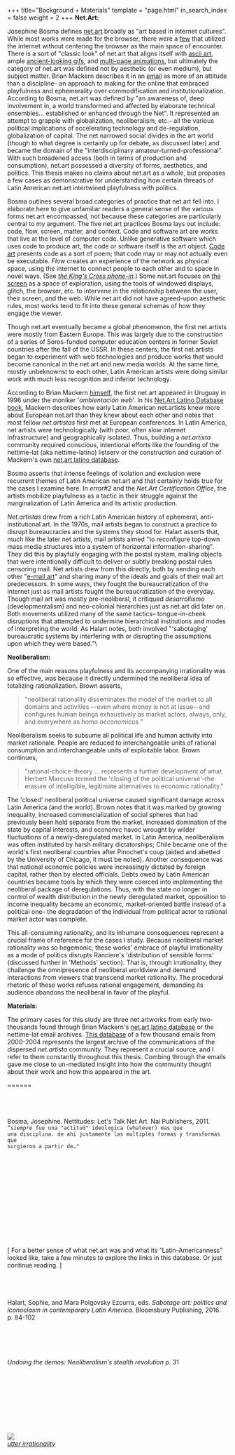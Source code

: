 +++
title="Background + Materials"
template = "page.html"
in_search_index = false
weight = 2
+++
**Net.Art:**

Josephine Bosma defines [net.art](https://en.wikipedia.org/wiki/Net.art) broadly as "art based in internet cultures". While most works were made for the browser, there were a [few](http://artelectronicmedia.com/artwork/kings-cross-phone-in) that utilized the internet without centering the browser as the main space of encounter. There is a sort of "classic look" of net.art that aligns itself with [ascii art](http://netart.org.uy/vintage/#), ample [ancient-looking gifs](https://gifcities.org/), and [multi-page animations](http://unosunosyunosceros.com/count/MD/index.html), but ultimately the category of net.art was defined not by aesthetic (or even medium), but subject matter. Brian Mackern describes it in an [email](https://nettime.org/Lists-Archives/nettime-lat-0303/msg00021.html) as more of an attitude than a discipline– an approach to making for the online that embraced playfulness and ephemerality over commodification and institutionalization. According to Bosma, net.art was defined by "an awareness of, deep involvement in, a world transformed and affected by elaborate technical ensembles... established or enhanced through the Net". It represented an attempt to grapple with globalization, neoliberalism, etc.– all the various political implications of accelerating technology and de-regulation, globalization of capital. The net narrowed social divides in the art world (though to what degree is certainly up for debate, as discussed later) and became the domain of the "interdisciplinary amateur-turned-professional". With such broadened access (both in terms of production and consumption), net.art possessed a diversity of forms, aesthetics, and politics. This thesis makes no claims about net.art as a whole, but proposes a few cases as demonstrative for understanding how certain threads of Latin American net.art intertwined playfulness with politics.

Bosma outlines several broad categories of practice that net.art fell into. I elaborate here to give unfamiliar readers a general sense of the various forms net.art encompassed, not because these categories are particularly central to my argument. The five net.art practices Bosma lays out include: code, flow, screen, matter, and context. Code and software art are works that live at the level of computer code. Unlike generative software which uses code to produce art, the code or software itself is the art object. [Code art](https://nettime.org/Lists-Archives/nettime-lat-0303/msg00005.html) presents code as a sort of poem; that code may or may not actually even be executable. *Flow* creates an experience of the network as physical space, using the internet to connect people to each other and to space in novel ways. (See [*the King's Cross phone-in*](https://en.wikipedia.org/wiki/Heath_Bunting#King's_Cross_Phone-In).) Some net.art focuses on [the screen](http://archive.rhizome.org/anthology/epithelia.html) as a space of exploration, using the tools of windowed displays, glitch, the browser, etc. to intervene in the relationship between the user, their screen, and the web. While net.art did not have agreed-upon aesthetic rules, most works tend to fit into these general schemas of how they engage the viewer.

Though net.art eventually became a global phenomenon, the first net.artists were mostly from Eastern Europe. This was largely due to the construction of a series of Soros-funded computer education centers in former Soviet countries after the fall of the USSR. In these centers, the first net.artists began to experiment with web technologies and produce works that would become canonical in the net.art and new media worlds. At the same time, mostly unbeknownst to each other, Latin American artists were doing similar work with much less recognition and inferior technology.

According to Brian Mackern [himself](https://nettime.org/Lists-Archives/nettime-lat-0303/msg00049.html), the first net.art appeared in Uruguay in 1996 under the moniker '*ambientación web*'. In his [Net.Art Latino Database book](http://podrida.netart.org.uy/sipad/NETART_LATINO_DATABASE.pdf), Mackern describes how early Latin American net.artists knew more about European net.art than they knew about each other and notes that most fellow *net.artistas* first met at European conferences. In Latin America, net artists were technologically (with poor, often slow internet infrastructure) and geographically isolated. Thus, building a *net.artista* community required conscious, intentional efforts like the founding of the nettime-lat (aka nettime-latino) listserv or the construction and curation of Mackern's own [net.art latino database](http://netart.org.uy/latino/index.html).

Bosma asserts that intense feelings of isolation and exclusion were recurrent themes of Latin American net.art and that certainly holds true for the cases I examine here. In *error#2* and the *Net.Art Certification Office*, the artists mobilize playfulness as a tactic in their struggle against the marginalization of Latin America and its artistic production.

*Net.artistas* drew from a rich Latin American history of ephemeral, anti-institutional art. In the 1970s, mail artists began to construct a practice to disrupt bureaucracies and the systems they stood for. Halart asserts that, much like the later net artists, mail artists aimed "to reconfigure top-down mass media structures into a system of horizontal information-sharing". They did this by playfully engaging with the postal system, mailing objects that were intentionally difficult to deliver or subtly breaking postal rules censoring mail. Net artists drew from this directly, both by sending each other "[e-mail art](https://nettime.org/Lists-Archives/nettime-lat-0010/msg00033.html)" and sharing many of the ideals and goals of their mail art predecessors. In some ways, they fought the bureaucratization of the internet just as mail artists fought the bureaucratization of the everyday. Though mail art was mostly pre-neoliberal, it critiqued *desarrollismo* (developmentalism) and neo-colonial hierarchies just as net.art did later on. Both movements utilized many of the same tactics– tongue-in-cheek disruptions that attempted to undermine hierarchical institutions and modes of interpreting the world. As Halart notes, both involved "'sabotaging' bureaucratic systems by interfering with or disrupting the assumptions upon which they were based."\

**Neoliberalism:**

One of the main reasons playfulness and its accompanying irrationality was so effective, was because it directly undermined the neoliberal idea of totalizing rationalization. Brown asserts,

> "neoliberal rationality disseminates the model of the market to all domains and activities –-even where money is not at issue–-and configures human beings exhaustively as market actors, always, only, and everywhere as *homo oeconomicus.*"

Neoliberalism seeks to subsume all political life and human activity into market rationale. People are reduced to interchangeable units of rational consumption and interchangeable units of exploitable labor. Brown continues,

> "rational-choice-theory ... represents a further development of what Herbert Marcuse termed the 'closing of the political universe'–the erasure of intelligible, legitimate alternatives to economic rationality."

The 'closed' neoliberal political universe caused significant damage across Latin America (and the world). Brown notes that it was marked by growing inequality, increased commercialization of social spheres that had previously been held separate from the market, increased domination of the state by capital interests, and economic havoc wrought by wilder fluctuations of a newly-deregulated market. In Latin America, neoliberalism was often instituted by harsh military dictatorships; Chile became one of the world's first neoliberal countries after Pinochet's coup (aided and abetted by the University of Chicago, it must be noted). Another consequence was that national economic policies were increasingly dictated by foreign capital, rather than by elected officials. Debts owed by Latin American countries became tools by which they were coerced into implementing the neoliberal package of deregulations. Thus, with the state no longer in control of wealth distribution in the newly deregulated market, opposition to income inequality became an economic, market-oriented battle instead of a political one– the degradation of the individual from political actor to rational market actor was complete.

This all-consuming rationality, and its inhumane consequences represent a crucial frame of reference for the cases I study. Because neoliberal market rationality was so hegemonic, these works' embrace of playful irrationality as a mode of politics disrupts Ranciere's 'distribution of sensible forms' (discussed further in 'Methods' section). That is, through irrationality, they challenge the omnipresence of neoliberal worldview and demand interactions from viewers that transcend market rationality. The procedural rhetoric of these works refuses rational engagement, demanding its audience abandons the neoliberal in favor of the playful.

**Materials:**

The primary cases for this study are three net.artworks from early two-thousands found through Brian Mackern's [net.art latino database](http://netart.org.uy/latino/index.html) or the nettime-lat email archives. [This database](https://nettime.org/Lists-Archives/) of a few thousand emails from 2000-2004 represents the largest archive of the communications of the dispersed *net.artista* community. They represent a crucial source, and I refer to them constantly throughout this thesis. Combing through the emails gave me close to un-mediated insight into how the community thought about their work and how this appeared in the art.

======

\
\
\
Bosma, Josephine. Nettitudes: Let's Talk Net Art. Nai Publishers, 2011.\
<code>“*siempre* fue una "actitud" ideologica (whatever) mas que una disciplina. de ahi justamente las multiples formas y transformas que surgieron a partir de…"</code>\
\
\
\
\
\
\
\
\
\
\
\
\
\
\[ For a better sense of what net.art was and what its “Latin-Americanness” looked like, take a few minutes to explore the links in this database. Or just continue reading. ]\
\
\
\
\
Halart, Sophie, and Mara Polgovsky Ezcurra, eds. *Sabotage art: politics and iconoclasm in contemporary Latin America*. Bloomsbury Publishing, 2016. p. 84-102\
\
\
\
\
\
*Undoing the demos: Neoliberalism's stealth revolution* p. 31\
\
\
\
\
\
\
\
\
\
![](../misc/cow.png)\
[*utter irrationality*](http://netart.org.uy/vintage/crazy_cow/index.html)